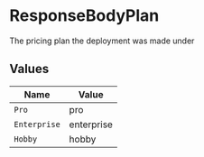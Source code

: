 # ResponseBodyPlan

The pricing plan the deployment was made under


## Values

| Name         | Value        |
| ------------ | ------------ |
| `Pro`        | pro          |
| `Enterprise` | enterprise   |
| `Hobby`      | hobby        |